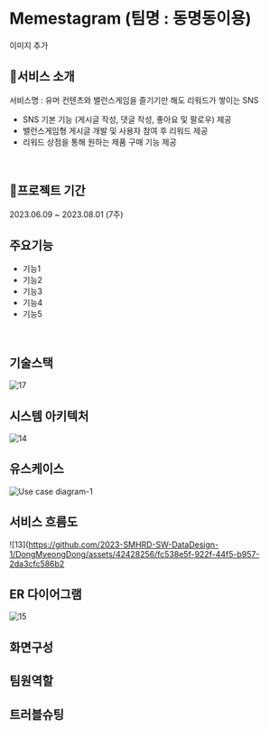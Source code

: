 # Memestagram (팀명 : 동명동이용)
이미지 추가

## 👀서비스 소개
서비스명 : 유머 컨텐츠와 밸런스게임을 즐기기만 해도 리워드가 쌓이는 SNS
* SNS 기본 기능 (게시글 작성, 댓글 작성, 좋아요 및 팔로우) 제공
* 밸런스게임형 게시글 개발 및 사용자 참여 후 리워드 제공
* 리워드 상점을 통해 원하는 제품 구매 기능 제공
<br>

## 📅프로젝트 기간
2023.06.09 ~ 2023.08.01 (7주)
<br>

## 주요기능
* 기능1
* 기능2
* 기능3
* 기능4
* 기능5
<br>

## 기술스택
![17](https://github.com/2023-SMHRD-SW-DataDesign-1/DongMyeongDong/assets/42428256/1660aa06-02dc-46d5-9de6-3c99255e9087)
<br>

## 시스템 아키텍처
![14](https://github.com/2023-SMHRD-SW-DataDesign-1/DongMyeongDong/assets/42428256/f4188d14-5c85-4d45-a6a9-2369b53bc9f2)
<br>

## 유스케이스
![Use case diagram-1](https://github.com/2023-SMHRD-SW-DataDesign-1/DongMyeongDong/assets/42428256/d483c4ef-6635-44c7-9971-b5173037065f)
<br>

## 서비스 흐름도
![13](https://github.com/2023-SMHRD-SW-DataDesign-1/DongMyeongDong/assets/42428256/fc538e5f-922f-44f5-b957-2da3cfc586b2
<br>

## ER 다이어그램
![15](https://github.com/2023-SMHRD-SW-DataDesign-1/DongMyeongDong/assets/42428256/f88a3156-f5e5-41ce-b76a-146948a9580d)
<br>

## 화면구성


## 팀원역할


## 트러블슈팅
